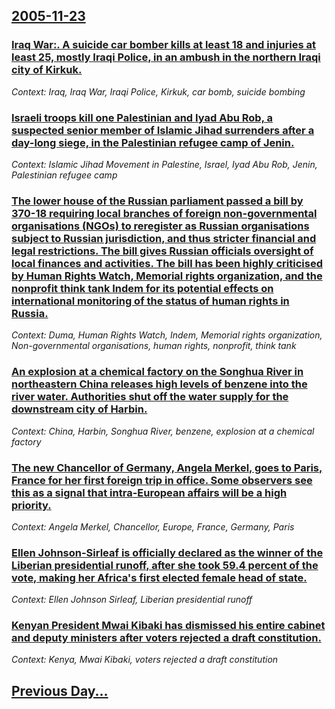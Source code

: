 ## [2005-11-23](/news/2005/11/23/index.md)

### [ Iraq War:. A suicide car bomber kills at least 18 and injuries at least 25, mostly Iraqi Police, in an ambush in the northern Iraqi city of Kirkuk. ](/news/2005/11/23/iraq-war-a-suicide-car-bomber-kills-at-least-18-and-injuries-at-least-25-mostly-iraqi-police-in-an-ambush-in-the-northern-iraqi-city-of.md)
_Context: Iraq, Iraq War, Iraqi Police, Kirkuk, car bomb, suicide bombing_

### [ Israeli troops kill one Palestinian and Iyad Abu Rob, a suspected senior member of Islamic Jihad surrenders after a day-long siege, in the Palestinian refugee camp of Jenin. ](/news/2005/11/23/israeli-troops-kill-one-palestinian-and-iyad-abu-rob-a-suspected-senior-member-of-islamic-jihad-surrenders-after-a-day-long-siege-in-the.md)
_Context: Islamic Jihad Movement in Palestine, Israel, Iyad Abu Rob, Jenin, Palestinian refugee camp_

### [ The lower house of the Russian parliament passed a bill by 370-18 requiring local branches of foreign non-governmental organisations (NGOs) to reregister as Russian organisations subject to Russian jurisdiction, and thus stricter financial and legal restrictions. The bill gives Russian officials oversight of local finances and activities. The bill has been highly criticised by Human Rights Watch, Memorial rights organization, and the nonprofit think tank Indem for its potential effects on international monitoring of the status of human rights in Russia. ](/news/2005/11/23/the-lower-house-of-the-russian-parliament-passed-a-bill-by-370-18-requiring-local-branches-of-foreign-non-governmental-organisations-ngos.md)
_Context: Duma, Human Rights Watch, Indem, Memorial rights organization, Non-governmental organisations, human rights, nonprofit, think tank_

### [ An explosion at a chemical factory on the Songhua River in northeastern China releases high levels of benzene into the river water. Authorities shut off the water supply for the downstream city of Harbin. ](/news/2005/11/23/an-explosion-at-a-chemical-factory-on-the-songhua-river-in-northeastern-china-releases-high-levels-of-benzene-into-the-river-water-authori.md)
_Context: China, Harbin, Songhua River, benzene, explosion at a chemical factory_

### [ The new Chancellor of Germany, Angela Merkel, goes to Paris, France for her first foreign trip in office. Some observers see this as a signal that intra-European affairs will be a high priority. ](/news/2005/11/23/the-new-chancellor-of-germany-angela-merkel-goes-to-paris-france-for-her-first-foreign-trip-in-office-some-observers-see-this-as-a-sign.md)
_Context: Angela Merkel, Chancellor, Europe, France, Germany, Paris_

### [ Ellen Johnson-Sirleaf is officially declared as the winner of the Liberian presidential runoff, after she took 59.4 percent of the vote, making her Africa's first elected female head of state. ](/news/2005/11/23/ellen-johnson-sirleaf-is-officially-declared-as-the-winner-of-the-liberian-presidential-runoff-after-she-took-59-4-percent-of-the-vote-ma.md)
_Context: Ellen Johnson Sirleaf, Liberian presidential runoff_

### [ Kenyan President Mwai Kibaki has dismissed his entire cabinet and deputy ministers after voters rejected a draft constitution. ](/news/2005/11/23/kenyan-president-mwai-kibaki-has-dismissed-his-entire-cabinet-and-deputy-ministers-after-voters-rejected-a-draft-constitution.md)
_Context: Kenya, Mwai Kibaki, voters rejected a draft constitution_

## [Previous Day...](/news/2005/11/22/index.md)

